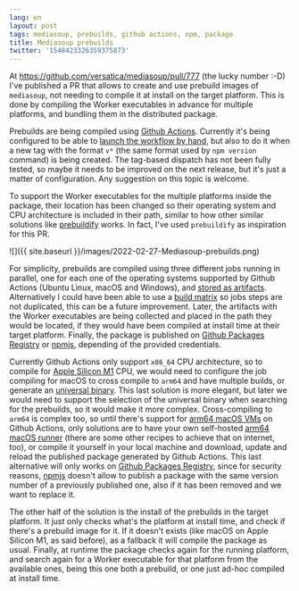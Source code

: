 ```yaml
---
lang: en
layout: post
tags: mediasoup, prebuilds, github actions, npm, package
title: Mediasoup prebuilds
twitter: '1548423326359375873'
---
```


At <https://github.com/versatica/mediasoup/pull/777> (the lucky number :-D) I've
published a PR that allows to create and use prebuild images of `mediasoup`, not
needing to compile it at install on the target platform. This is done by
compiling the Worker executables in advance for multiple platforms, and bundling
them in the distributed package.

Prebuilds are being compiled using
[Github Actions](https://github.com/features/actions). Currently it's being
configured to be able to
[launch the workflow by hand](https://docs.github.com/es/actions/managing-workflow-runs/manually-running-a-workflow),
but also to do it when a new tag with the format `v*` (the same format used by
`npm version` command) is being created. The tag-based dispatch has not been
fully tested, so maybe it needs to be improved on the next release, but it's
just a matter of configuration. Any suggestion on this topic is welcome.

To support the Worker executables for the multiple platforms inside the package,
their location has been changed so their operating system and CPU architecture
is included in their path, similar to how other similar solutions like
[prebuildify](https://github.com/prebuild/prebuildify) works. In fact, I've used
`prebuildify` as inspiration for this PR.

![]({{ site.baseurl }}/images/2022-02-27-Mediasoup-prebuilds.png)

For simplicity, prebuilds are compiled using three different jobs running in
parallel, one for each one of the operating systems supported by Github Actions
(Ubuntu Linux, macOS and Windows), and
[stored as artifacts](https://docs.github.com/en/actions/using-workflows/storing-workflow-data-as-artifacts).
Alternatively I could have been able to use a
[build matrix](https://docs.github.com/en/actions/using-jobs/using-a-build-matrix-for-your-jobs)
so jobs steps are not duplicated, this can be a future improvement. Later, the
artifacts with the Worker executables are being collected and placed in the path
they would be located, if they would have been compiled at install time at their
target platform. Finally, the package is published on
[Github Packages Registry](https://github.com/features/packages) or
[npmjs](https://www.npmjs.com/), depending of the provided credentials.

Currently Github Actions only support `x86_64` CPU architecture, so to compile
for [Apple Silicon M1](https://en.wikipedia.org/wiki/Apple_M1) CPU, we would
need to configure the job compiling for macOS to cross compile to `arm64` and
have multiple builds, or generate an
[universal binary](https://en.wikipedia.org/wiki/Universal_binary). This last
solution is more elegant, but later we would need to support the selection of
the universal binary when searching for the prebuilds, so it would make it more
complex. Cross-compiling to `arm64` is complex too, so until there's support for
[arm64 macOS VMs](https://github.com/actions/virtual-environments/issues/2187)
on Github Actions, only solutions are to have your own self-hosted
[arm64 macOS runner](https://www.mirkogalimberti.com/post/2/github-actions-self-hosted-apple-silicon-m1-runner-howto)
(there are some other recipes to achieve that on internet, too), or compile it
yourself in your local machine and download, update and reload the published
package generated by Github Actions. This last alternative will only works on
[Github Packages Registry](https://github.com/features/packages), since for
security reasons, [npmjs](https://www.npmjs.com/) doesn't allow to publish a
package with the same version number of a previously published one, also if it
has been removed and we want to replace it.

The other half of the solution is the install of the prebuilds in the target
platform. It just only checks what's the platform at install time, and check if
there's a prebuild image for it. If it doesn't exists (like macOS on Apple
Silicon M1, as said before), as a fallback it will compile the package as usual.
Finally, at runtime the package checks again for the running platform, and
search again for a Worker executable for that platform from the available ones,
being this one both a prebuild, or one just ad-hoc compiled at install time.
